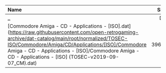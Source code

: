 |Name|Size|
|:---|---:|
|[..](../index.html)|DIR|
|[Commodore Amiga - CD - Applications - [ISO].dat](https://raw.githubusercontent.com/open-retrogaming-archive/dat-catalog/main/root/normalized/TOSEC-ISO/Commodore/Amiga/CD/Applications/[ISO]/Commodore Amiga - CD - Applications - [ISO]/Commodore Amiga - CD - Applications - [ISO] (TOSEC-v2019-09-07_CM).dat)|39630|
